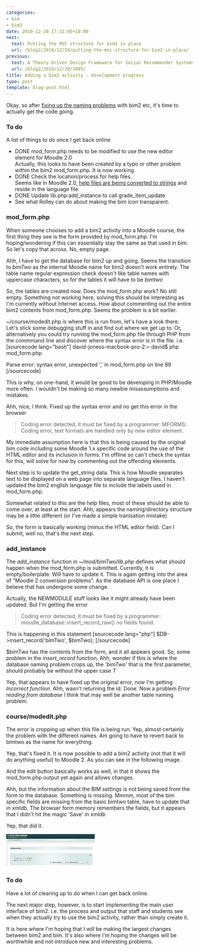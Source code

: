 ```yaml
---
categories:
- bim
- bim2
date: 2010-12-20 17:31:05+10:00
next:
  text: Putting the MVC structure for bim2 in place
  url: /blog2/2010/12/24/putting-the-mvc-structure-for-bim2-in-place/
previous:
  text: A Theory-Driven Design Framework for Social Recommender Systems
  url: /blog2/2010/12/20/3495/
title: Adding a bim2 activity - development progress
type: post
template: blog-post.html
---
```

Okay, so after [fixing up the naming problems](/blog2/2010/12/19/problems-with-naming-of-bim2/) with bim2 etc, it's time to actually get the code going.

### To do

A list of things to do once I get back online

- DONE mod\_form.php needs to be modified to use the new editor element for Moodle 2.0  
    Actually, this looks to have been created by a typo or other problem within the bim2 mod\_form.php. It is now working.
- DONE Check the location/process for help files.  
    Seems like in Moodle 2.0, [help files are being converted to strings](http://docs.moodle.org/en/Development:Help_strings) and reside in the language file.
- DONE Update lib.php:add\_instance to call grade\_item\_update
- See what Rolley can do about making the bim icon transparent.

### mod\_form.php

When someone chooses to add a bim2 activity into a Moodle course, the first thing they see is the form provided by mod\_form.php. I'm hoping/wondering if this can essentially stay the same as that used in bim. So let's copy that across. No, empty page.

Ahh, I have to get the database for bim2 up and going. Seems the transition to _bimTwo_ as the internal Moodle name for bim2 doesn't work entirely. The table name regular expression check doesn't like table names with uppercase characters, so for the tables it will have to be _bimtwo_

So, the tables are created now. Does the mod\_form.php work? No still empty. Something not working here, solving this should be interesting as I'm currently without Internet access. How about commenting out the entire bim2 contents from mod\_form.php. Seems the problem is a bit earlier.

~/course/modedit.php is where this is run from, let's have a look there. Let's stick some debugging stuff in and find out where we get up to. Or, alternatively you could try running the mod\_form.php file through PHP from the commmand line and discover where the syntax error is in the file. i.e. \[sourcecode lang="bash"\] david-joness-macbook-pro-2:~ david$ php mod\_form.php

Parse error: syntax error, unexpected ',' in mod\_form.php on line 89 \[/sourcecode\]

This is why, on one-hand, it would be good to be developing in PHP/Moodle more often. I wouldn't be making so many newbie misassumptions and mistakes.

Ahh, nice, I think. Fixed up the syntax error and no get this error in the browser

> Coding error detected, it must be fixed by a programmer: MFORMS: Coding error, text formats are handled only by new editor element.

My immediate assumption here is that this is being caused by the original bim code including some Moodle 1.x specific code around the use of the HTML editor and its inclusion in forms. I'm offline so can't check the syntax for this, will solve for now by commenting out the offending elements.

Next step is to update the get\_string data. This is how Moodle separates text to be displayed on a web page into separate language files. I haven't updated the bim2 english language file to include the labels used in mod\_form.php.

Somewhat related to this are the help files, most of these should be able to come over, at least at the start. Ahh, appears the naming/directory structure may be a little different (or I've made a simple tranlsation mistake)

So, the form is basically working (minus the HTML editor field). Can I submit, well no, that's the next step.

### add\_instance

The _add\_instance_ function in _~/mod/bimTwo/lib.php_ defines what should happen when the mod\_form.php is submitted. Currently, it is empty/boilerplate. Will have to update it. This is again getting into the area of "Moodle 2 conversion problems". As the database API is one place I believe that has undergone some change.

Actually, the NEWMODULE stuff looks like it might already have been updated. But I'm getting the error

> Coding error detected, it must be fixed by a programmer: moodle\_database::insert\_record\_raw() no fields found.

This is happening in this statement \[sourcecode lang="php"\] $DB->insert\_record('bimTwo', $bimTwo); \[/sourcecode\]

$bimTwo has the contents from the form, and it all appears good. So, some problem in the _insert\_record_ function. Ahh, wonder if this is where the database naming problem crops up, the _'bimTwo'_ that is the first parameter, should probably be without the upper case _T_

Yep, that appears to have fixed up the original error, now I'm getting _Incorrect function_. Ahh, wasn't returning the id. Done. Now a problem _Error reading from database_ I think that may well be another table naming problem.

### course/modedit.php

The error is cropping up when this file is being run. Yep, almost certainly the problem with the different names. Am going to have to revert back to bimtwo as the name for everything.

Yep, that's fixed it. It is now possible to add a bim2 activity (not that it will do anything useful) to Moodle 2. As you can see in the following image.

And the edit button basically works as well, in that it shows the mod\_form.php output yet again and allows changes.

Ahh, but the information about the BIM settings is not being saved from the form to the database. Something is missing. Mmmm, most of the bim specific fields are missing from the basic bimtwo table, have to update that in xmldb. The browser form memory remembers the fields, but it appears that I didn't hit the magic 'Save' in xmldb

Yep, that did it.

[![Evidence of bim2 activity in Moodle 2](images/5276170003_581424dee4_m.jpg)](http://www.flickr.com/photos/david_jones/5276170003/ "Evidence of bim2 activity in Moodle 2 by David T Jones, on Flickr")

### To do

Have a lot of clearing up to do when I can get back online.

The next major step, however, is to start implementing the main user interface of bim2. i.e. the process and output that staff and students see when they actually try to use the bim2 activity, rather than simply create it.

It is here where I'm hoping that I will be making the largest changes between bim2 and bim. It's also where I'm hoping the changes will be worthwhile and not introduce new and interesting problems.